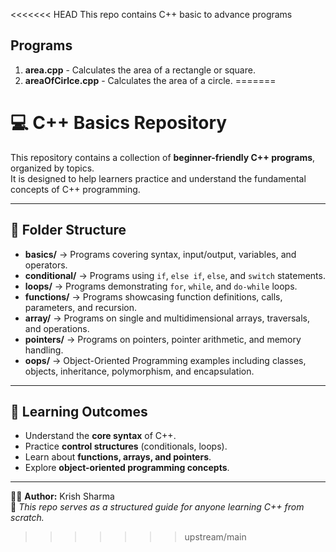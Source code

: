 <<<<<<< HEAD
This repo contains C++ basic to advance programs

## Programs

1. **area.cpp** - Calculates the area of a rectangle or square.
2. **areaOfCirlce.cpp** - Calculates the area of a circle.
=======
# 💻 C++ Basics Repository

This repository contains a collection of **beginner-friendly C++ programs**, organized by topics.  
It is designed to help learners practice and understand the fundamental concepts of C++ programming.  

---

## 📂 Folder Structure
- **basics/** → Programs covering syntax, input/output, variables, and operators.  
- **conditional/** → Programs using `if`, `else if`, `else`, and `switch` statements.  
- **loops/** → Programs demonstrating `for`, `while`, and `do-while` loops.  
- **functions/** → Programs showcasing function definitions, calls, parameters, and recursion.  
- **array/** → Programs on single and multidimensional arrays, traversals, and operations.  
- **pointers/** → Programs on pointers, pointer arithmetic, and memory handling.  
- **oops/** → Object-Oriented Programming examples including classes, objects, inheritance, polymorphism, and encapsulation.  

---

## 🎯 Learning Outcomes
- Understand the **core syntax** of C++.  
- Practice **control structures** (conditionals, loops).  
- Learn about **functions, arrays, and pointers**.  
- Explore **object-oriented programming concepts**.  

---

👨‍💻 **Author:** Krish Sharma  
📌 *This repo serves as a structured guide for anyone learning C++ from scratch.*  
>>>>>>> upstream/main

